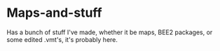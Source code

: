# Maps-and-stuff
Has a bunch of stuff I've made, whether it be maps, BEE2 packages, or some edited .vmt's, it's probably here.
